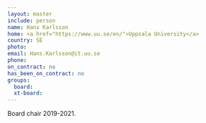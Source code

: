 ```yaml
---
layout: master
include: person
name: Hans Karlsson
home: <a href="https://www.uu.se/en/">Uppsala University</a>
country: SE
photo:
email: Hans.Karlsson@it.uu.se
phone:
on_contract: no
has_been_on_contract: no
groups:
  board:
  xt-board:
---
```

Board chair 2019-2021.